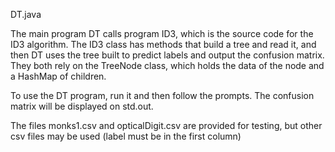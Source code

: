DT.java

The main program DT calls program ID3, which is the source code for the ID3 algorithm. The ID3 class has methods that build a tree and read it, and then DT uses the tree built to predict labels and output the confusion matrix. They both rely on the TreeNode class, which holds the data of the node and a HashMap of children.

To use the DT program, run it and then follow the prompts. The confusion matrix will be displayed on std.out.

The files monks1.csv and opticalDigit.csv are provided for testing, but other csv files may be used (label must be in the first column)
